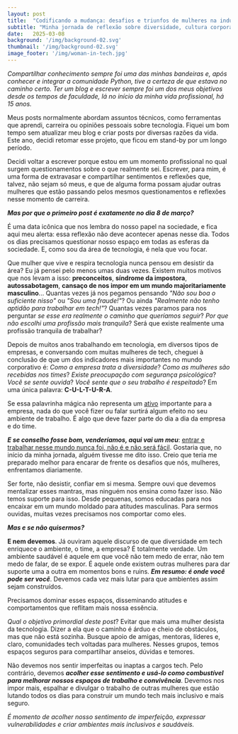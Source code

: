 ```yaml
---
layout: post
title:  "Codificando a mudança: desafios e triunfos de mulheres na indústria de TI"
subtitle: "Minha jornada de reflexão sobre diversidade, cultura corporativa e a força feminina em tecnologia"
date:   2025-03-08
background: '/img/background-02.svg'
thumbnail: '/img/background-02.svg'
image_footer: '/img/woman-in-tech.jpg'
---
```


*Compartilhar conhecimento sempre foi uma das minhas bandeiras e, após conhecer e integrar a comunidade Python, tive a certeza de que estava no caminho certo. Ter um blog e escrever sempre foi um dos meus objetivos desde os tempos de faculdade, lá no início da minha vida profissional, há 15 anos.*

Meus posts normalmente abordam assuntos técnicos, como ferramentas que aprendi, carreira ou opiniões pessoais sobre tecnologia. Fiquei um bom tempo sem atualizar meu blog e criar posts por diversas razões da vida. Este ano, decidi retomar esse projeto, que ficou em stand-by por um longo período.

Decidi voltar a escrever porque estou em um momento profissional no qual surgem questionamentos sobre o que realmente sei. Escrever, para mim, é uma forma de extravasar e compartilhar sentimentos e reflexões que, talvez, não sejam só meus, e que de alguma forma possam ajudar outras mulheres que estão passando pelos mesmos questionamentos e reflexões nesse momento de carreira.

***Mas por que o primeiro post é exatamente no dia 8 de março?***

É uma data icônica que nos lembra do nosso papel na sociedade, e fica aqui meu alerta: essa reflexão não deve acontecer apenas nesse dia. Todos os dias precisamos questionar nosso espaço em todas as esferas da sociedade. E, como sou da área de tecnologia, é nela que vou focar.

Que mulher que vive e respira tecnologia nunca pensou em desistir da área? Eu já pensei pelo menos umas duas vezes. Existem muitos motivos que nos levam a isso: **preconceitos**, **síndrome da impostora**, **autossabotagem**, **cansaço de nos impor em um mundo majoritariamente masculino**... Quantas vezes já nos pegamos pensando *"Não sou boa o suficiente nisso"* ou *"Sou uma fraude!"*? Ou ainda *"Realmente não tenho aptidão para trabalhar em tech!"*? Quantas vezes paramos para nos perguntar *se esse era realmente o caminho que queríamos seguir*? *Por que não escolhi uma profissão mais tranquila*? Será que existe realmente uma profissão tranquila de trabalhar?

Depois de muitos anos trabalhando em tecnologia, em diversos tipos de empresas, e conversando com muitas mulheres de tech, cheguei à conclusão de que um dos indicadores mais importantes no mundo corporativo é: *Como a empresa trata a diversidade*? *Como as mulheres são recebidas nos times*? *Existe preocupação com segurança psicológica*? *Você se sente ouvida*? *Você sente que o seu trabalho é respeitado*? Em uma única palavra: **C-U-L-T-U-R-A**.

Se essa palavrinha mágica não representa um <ins>ativo</ins> importante para a empresa, nada do que você fizer ou falar surtirá algum efeito no seu ambiente de trabalho. É algo que deve fazer parte do dia a dia da empresa e do time.

***E se conselho fosse bom, venderíamos, aqui vai um meu***: <ins>entrar e trabalhar nesse mundo nunca foi, não é e não será fácil</ins>. Gostaria que, no início da minha jornada, alguém tivesse me dito isso. Creio que teria me preparado melhor para encarar de frente os desafios que nós, mulheres, enfrentamos diariamente.

Ser forte, não desistir, confiar em si mesma. Sempre ouvi que devemos mentalizar esses mantras, mas ninguém nos ensina como fazer isso. Não temos suporte para isso. Desde pequenas, somos educadas para nos encaixar em um mundo moldado para atitudes masculinas. Para sermos ouvidas, muitas vezes precisamos nos comportar como eles.

***Mas e se não quisermos?***

**E nem devemos**. Já ouviram aquele discurso de que diversidade em tech enriquece o ambiente, o time, a empresa? É totalmente verdade. Um ambiente saudável é aquele em que você não tem medo de errar, não tem medo de falar, de se expor. É aquele onde existem outras mulheres para dar suporte uma a outra em momentos bons e ruins. ***Em resumo: é onde você pode ser você***. Devemos cada vez mais lutar para que ambientes assim sejam construídos.

Precisamos dominar esses espaços, disseminando atitudes e comportamentos que reflitam mais nossa essência.

*Qual o objetivo primordial deste post*? Evitar que mais uma mulher desista da tecnologia. Dizer a ela que o caminho é árduo e cheio de obstáculos, mas que não está sozinha. Busque apoio de amigas, mentoras, líderes e, claro, comunidades tech voltadas para mulheres. Nesses grupos, temos espaços seguros para compartilhar anseios, dúvidas e temores.

Não devemos nos sentir imperfeitas ou inaptas a cargos tech. Pelo contrário, devemos ***acolher esse sentimento e usá-lo como combustível para melhorar nossos espaços de trabalho e convivência***. Devemos nos impor mais, espalhar e divulgar o trabalho de outras mulheres que estão lutando todos os dias para construir um mundo tech mais inclusivo e mais seguro.

*É momento de acolher nosso sentimento de imperfeição, expressar vulnerabilidades e criar ambientes mais inclusivos e saudáveis.*
